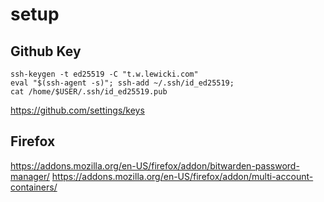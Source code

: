 # setup


## Github Key

```
ssh-keygen -t ed25519 -C "t.w.lewicki.com"
eval "$(ssh-agent -s)"; ssh-add ~/.ssh/id_ed25519;
cat /home/$USER/.ssh/id_ed25519.pub
```
https://github.com/settings/keys


## Firefox

https://addons.mozilla.org/en-US/firefox/addon/bitwarden-password-manager/
https://addons.mozilla.org/en-US/firefox/addon/multi-account-containers/

